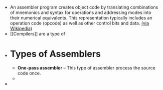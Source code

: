 - An assembler program creates object code by translating combinations of mnemonics and syntax for operations and addressing modes into their numerical equivalents.  This representation typically includes an operation code (opcode) as well as other control bits and data. [(via Wikipedia)](https://en.wikipedia.org/wiki/Assembly_language#Assembler)
- [[Compilers]] are a type of
- # Types of Assemblers
	- **One-pass assembler** – This type of assembler process the source code once.
	-
-